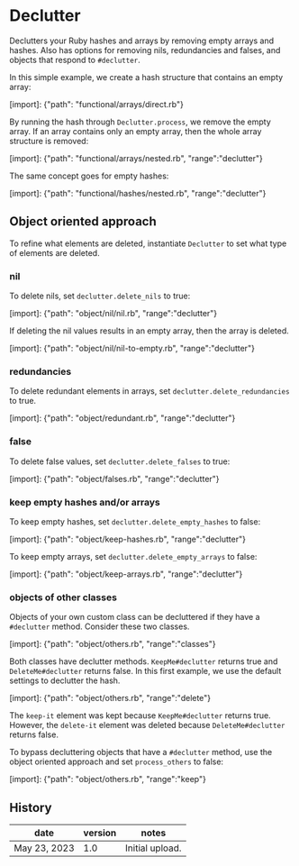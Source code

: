 # Declutter

Declutters your Ruby hashes and arrays by removing empty arrays and hashes.
Also has options for removing nils, redundancies and falses, and objects that
respond to `#declutter`.

In this simple example, we create a hash structure that contains an empty array:

[import]: {"path": "functional/arrays/direct.rb"}

By running the hash through `Declutter.process`, we remove the empty array. If
an array contains only an empty array, then the whole array structure is
removed:

[import]: {"path": "functional/arrays/nested.rb", "range":"declutter"}

The same concept goes for empty hashes:

[import]: {"path": "functional/hashes/nested.rb", "range":"declutter"}

## Object oriented approach

To refine what elements are deleted, instantiate `Declutter` to set what type of
elements are deleted.

### nil

To delete nils, set `declutter.delete_nils` to true:

[import]: {"path": "object/nil/nil.rb", "range":"declutter"}

If deleting the nil values results in an empty array, then the array is deleted.

[import]: {"path": "object/nil/nil-to-empty.rb", "range":"declutter"}

### redundancies

To delete redundant elements in arrays, set `declutter.delete_redundancies` to
true.

[import]: {"path": "object/redundant.rb", "range":"declutter"}

### false

To delete false values, set `declutter.delete_falses` to true:

[import]: {"path": "object/falses.rb", "range":"declutter"}

### keep empty hashes and/or arrays

To keep empty hashes, set `declutter.delete_empty_hashes` to false:

[import]: {"path": "object/keep-hashes.rb", "range":"declutter"}

To keep empty arrays, set `declutter.delete_empty_arrays` to false:

[import]: {"path": "object/keep-arrays.rb", "range":"declutter"}

### objects of other classes

Objects of your own custom class can be decluttered if they have a `#declutter`
method. Consider these two classes.

[import]: {"path": "object/others.rb", "range":"classes"}

Both classes have declutter methods. `KeepMe#declutter` returns true and
`DeleteMe#declutter` returns false. In this first example, we use the default
settings to declutter the hash.

[import]: {"path": "object/others.rb", "range":"delete"}

The `keep-it` element was kept because `KeepMe#declutter` returns true. However,
the `delete-it` element was deleted because `DeleteMe#declutter` returns false.

To bypass decluttering objects that have a `#declutter` method, use the object
oriented approach and set `process_others` to false:

[import]: {"path": "object/others.rb", "range":"keep"}

## History

| date         | version | notes           |
|--------------|---------|-----------------|
| May 23, 2023 | 1.0     | Initial upload. |